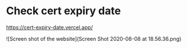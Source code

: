 # Check cert expiry date

https://cert-expiry-date.vercel.app/

![Screen shot of the website](Screen Shot 2020-08-08 at 18.56.36.png)
